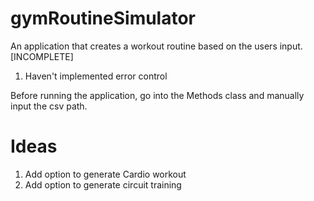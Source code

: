 # gymRoutineSimulator
An application that creates a workout routine based on the users input.
[INCOMPLETE]

1) Haven't implemented error control

Before running the application, go into the Methods class and manually input the csv path.

# Ideas
1) Add option to generate Cardio workout
2) Add option to generate circuit training
